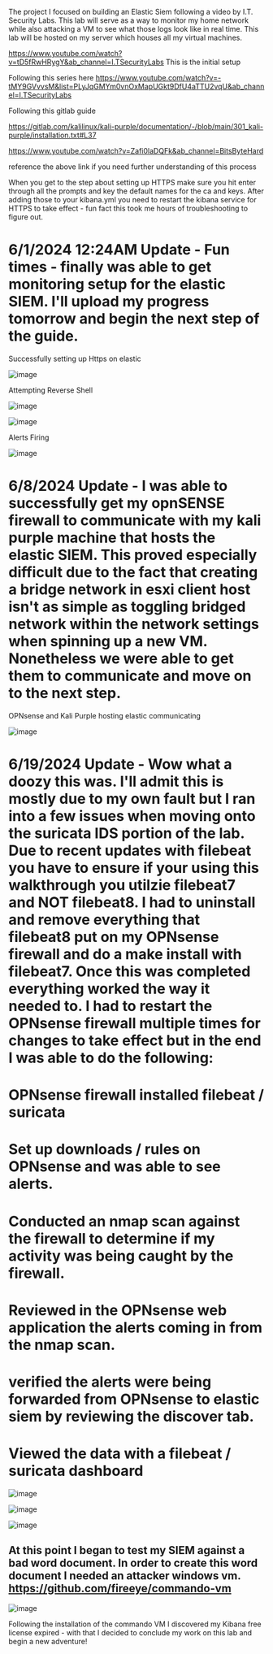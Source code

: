 The project I focused on building an Elastic Siem following a video by I.T. Security Labs. This lab will serve as a way to monitor my home network while also attacking a VM to see what those logs look like in real time. This lab will be hosted on my server which houses all my virtual machines.


https://www.youtube.com/watch?v=tD5fRwHRygY&ab_channel=I.TSecurityLabs This is the initial setup

Following this series here https://www.youtube.com/watch?v=-tMY9GVvvsM&list=PLyJqGMYm0vnOxMapUGkt9DfU4aTTU2vqU&ab_channel=I.TSecurityLabs


Following this gitlab guide

https://gitlab.com/kalilinux/kali-purple/documentation/-/blob/main/301_kali-purple/installation.txt#L37

https://www.youtube.com/watch?v=Zafi0laDQFk&ab_channel=BitsByteHard 

reference the above link if you need further understanding of this process


When you get to the step about setting up HTTPS make sure you hit enter through all the prompts and key the default names for the ca and keys. After adding those to your kibana.yml you need to restart the kibana service for HTTPS to take effect - fun fact this took me hours of troubleshooting to figure out.

# 6/1/2024 12:24AM Update - Fun times - finally was able to get monitoring setup for the elastic SIEM. I'll upload my progress tomorrow and begin the next step of the guide.

Successfully setting up Https on elastic

![image](https://github.com/Norman-Smith-CSJ/Homelabs/blob/main/%5BComplete%5D%20Elastic%20SIEM/images/Success.png)

Attempting Reverse Shell

![image](https://github.com/Norman-Smith-CSJ/Homelabs/blob/main/%5BComplete%5D%20Elastic%20SIEM/images/Attempting_Reverse_Shell.png)

![image](https://github.com/Norman-Smith-CSJ/Homelabs/blob/main/%5BComplete%5D%20Elastic%20SIEM/images/Hosting_Reverse_Shell.png)


Alerts Firing

![image](https://github.com/Norman-Smith-CSJ/Homelabs/blob/main/%5BComplete%5D%20Elastic%20SIEM/images/Alerts_Firing.png)



# 6/8/2024 Update - I was able to successfully get my opnSENSE firewall to communicate with my kali purple machine that hosts the elastic SIEM. This proved especially difficult due to the fact that creating a bridge network in esxi client host isn't as simple as toggling bridged network within the network settings when spinning up a new VM. Nonetheless we were able to get them to communicate and move on to the next step.

OPNsense and Kali Purple hosting elastic communicating

![image](https://github.com/Norman-Smith-CSJ/Homelabs/blob/main/%5BComplete%5D%20Elastic%20SIEM/images/OPNsense_and_kali.png)



# 6/19/2024 Update - Wow what a doozy this was. I'll admit this is mostly due to my own fault but I ran into a few issues when moving onto the suricata IDS portion of the lab. Due to recent updates with filebeat you have to ensure if your using this walkthrough you utilzie filebeat7 and NOT filebeat8. I had to uninstall and remove everything that filebeat8 put on my OPNsense firewall and do a make install with filebeat7. Once this was completed everything worked the way it needed to. I had to restart the OPNsense firewall multiple times for changes to take effect but in the end I was able to do the following: 

# OPNsense firewall installed filebeat / suricata

# Set up downloads / rules on OPNsense and was able to see alerts.

# Conducted an nmap scan against the firewall to determine if my activity was being caught by the firewall.

# Reviewed in the OPNsense web application the alerts coming in from the nmap scan.

# verified the alerts were being forwarded from OPNsense to elastic siem by reviewing the discover tab.

# Viewed the data with a filebeat / suricata dashboard

![image](https://github.com/Norman-Smith-CSJ/Homelabs/blob/main/%5BComplete%5D%20Elastic%20SIEM/images/Nmap_Scan_Against_Firewall.png)


![image](https://github.com/Norman-Smith-CSJ/Homelabs/blob/main/%5BComplete%5D%20Elastic%20SIEM/images/Successful%20dashboard.png)


![image](https://github.com/Norman-Smith-CSJ/Homelabs/blob/main/%5BComplete%5D%20Elastic%20SIEM/images/opnSense_filebeat_working.png)



## At this point I began to test my SIEM against a bad word document. In order to create this word document I needed an attacker windows vm. https://github.com/fireeye/commando-vm

![image](https://github.com/Norman-Smith-CSJ/Homelabs/blob/main/%5BComplete%5D%20Elastic%20SIEM/images/Successful_Install.png)

Following the installation of the commando VM I discovered my Kibana free license expired - with that I decided to conclude my work on this lab and begin a new adventure!